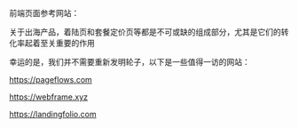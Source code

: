 前端页面参考网站：

关于出海产品，着陆页和套餐定价页等都是不可或缺的组成部分，尤其是它们的转化率起着至关重要的作用

幸运的是，我们并不需要重新发明轮子，以下是一些值得一访的网站：

https://pageflows.com

https://webframe.xyz

https://landingfolio.com

